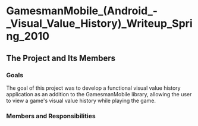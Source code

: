 GamesmanMobile\_(Android\_-\_Visual\_Value\_History)\_Writeup\_Spring\_2010
===========================================================================

The Project and Its Members
---------------------------

### Goals

The goal of this project was to develop a functional visual value history application as an addition to the GamesmanMobile library, allowing the user to view a game's visual value history while playing the game.

### Members and Responsibilities

